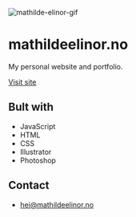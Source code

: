 ![mathilde-elinor-gif](images/mathildeelinor.gif)

# mathildeelinor.no

My personal website and portfolio.

[Visit site](https://www.mathildeelinor.no)

## Bult with

- JavaScript
- HTML
- CSS
- Illustrator
- Photoshop

## Contact

- [hei@mathildeelinor.no](mailto:hei@mathildeelinor.no)
